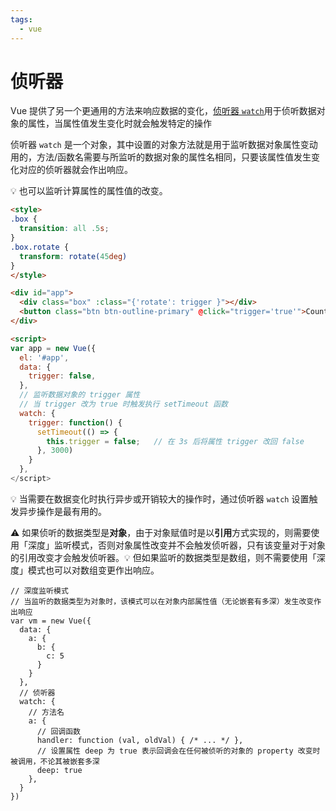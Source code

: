 ```yaml
---
tags:
  - vue
---
```


# 侦听器
Vue 提供了另一个更通用的方法来响应数据的变化，[侦听器 `watch`](https://cn.vuejs.org/v2/guide/computed.html#%E4%BE%A6%E5%90%AC%E5%99%A8)用于侦听数据对象的属性，当属性值发生变化时就会触发特定的操作

侦听器 `watch` 是一个对象，其中设置的对象方法就是用于监听数据对象属性变动用的，方法/函数名需要与所监听的数据对象的属性名相同，只要该属性值发生变化对应的侦听器就会作出响应。

:bulb: 也可以监听计算属性的属性值的改变。

```html
<style>
.box {
  transition: all .5s;
}
.box.rotate {
  transform: rotate(45deg)
}
</style>

<div id="app">
  <div class="box" :class="{'rotate': trigger }"></div>
  <button class="btn btn-outline-primary" @click="trigger='true'">Counter</button>
</div>

<script>
var app = new Vue({
  el: '#app',
  data: {
    trigger: false,
  },
  // 监听数据对象的 trigger 属性
  // 当 trigger 改为 true 时触发执行 setTimeout 函数
  watch: {
    trigger: function() {
      setTimeout(() => {
        this.trigger = false;   // 在 3s 后将属性 trigger 改回 false
      }, 3000)
    }
  },
</script>
```

:bulb: 当需要在数据变化时执行异步或开销较大的操作时，通过侦听器 `watch` 设置触发异步操作是最有用的。

:warning: 如果侦听的数据类型是**对象**，由于对象赋值时是以**引用**方式实现的，则需要使用「深度」监听模式，否则对象属性改变并不会触发侦听器，只有该变量对于对象的引用改变才会触发侦听器。:bulb: 但如果监听的数据类型是数组，则不需要使用「深度」模式也可以对数组变更作出响应。

```vue
// 深度监听模式
// 当监听的数据类型为对象时，该模式可以在对象内部属性值（无论嵌套有多深）发生改变作出响应
var vm = new Vue({
  data: {
    a: {
      b: {
        c: 5
      }
    }
  },
  // 侦听器
  watch: {
    // 方法名
    a: {
      // 回调函数
      handler: function (val, oldVal) { /* ... */ },
      // 设置属性 deep 为 true 表示回调会在任何被侦听的对象的 property 改变时被调用，不论其被嵌套多深
      deep: true
    },
  }
})
```